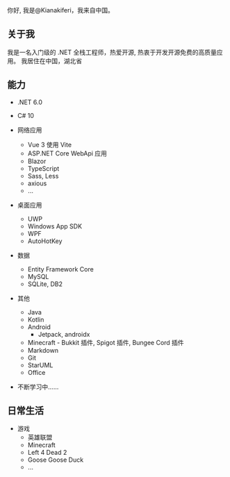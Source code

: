 你好, 我是@Kianakiferi，我来自中国。
## 关于我
我是一名入门级的 .NET 全栈工程师，热爱开源, 热衷于开发开源免费的高质量应用。
我居住在中国，湖北省

## 能力

- .NET 6.0
- C# 10
- 网络应用
  - Vue 3 使用 Vite
  - ASP.NET Core WebApi 应用
  - Blazor
  - TypeScript
  - Sass, Less
  - axious
  - ...


- 桌面应用
  - UWP
  - Windows App SDK
  - WPF
  - AutoHotKey  


- 数据
  - Entity Framework Core
  - MySQL
  - SQLite, DB2  

- 其他
  - Java
  - Kotlin
  - Android
    - Jetpack, androidx  
  - Minecraft - Bukkit 插件, Spigot 插件, Bungee Cord 插件
  - Markdown
  - Git
  - StarUML
  - Office
- 不断学习中……
## 日常生活
- 游戏
  - 英雄联盟
  - Minecraft
  - Left 4 Dead 2
  - Goose Goose Duck
  - ...
